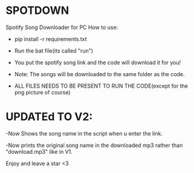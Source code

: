 # SPOTDOWN
Spotify Song Downloader for PC
How to use:


- pip install -r requirements.txt



- Run the bat file(its called "run")


- You put the spotify song link and the code will download it for you!

- Note: The songs will be downloaded to the same folder as the code.
  
- ALL FILES NEEDS TO BE PRESENT TO RUN THE CODE(except for the png picture of course)

# UPDATEd TO V2:


-Now Shows the song name in the script when u enter the link.

-Now prints the original song name in the downloaded mp3 rather than "download.mp3" like in V1.

Enjoy and leave a star <3
